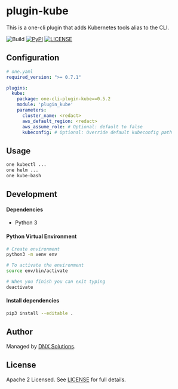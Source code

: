 # plugin-kube

This is a one-cli plugin that adds Kubernetes tools alias to the CLI.

![Build](https://github.com/DNXLabs/plugin-kube/workflows/Build/badge.svg)
[![PyPI](https://badge.fury.io/py/one-cli-plugin-kube.svg)](https://pypi.python.org/pypi/one-cli-plugin-kube/)
[![LICENSE](https://img.shields.io/github/license/DNXLabs/plugin-kube)](https://github.com/DNXLabs/plugin-kube/blob/master/LICENSE)

## Configuration

```yaml
# one.yaml
required_version: ">= 0.7.1"

plugins:
  kube:
    package: one-cli-plugin-kube==0.5.2
    module: 'plugin_kube'
    parameters:
      cluster_name: <redact>
      aws_default_region: <redact>
      aws_assume_role: # Optional: default to false
      kubeconfig: # Optional: Override default kubeconfig path
```

## Usage

```bash
one kubectl ...
one helm ...
one kube-bash
```

## Development

#### Dependencies

- Python 3

#### Python Virtual Environment

```bash
# Create environment
python3 -m venv env

# To activate the environment
source env/bin/activate

# When you finish you can exit typing
deactivate
```

#### Install dependencies

```bash
pip3 install --editable .
```

## Author

Managed by [DNX Solutions](https://github.com/DNXLabs).

## License

Apache 2 Licensed. See [LICENSE](https://github.com/DNXLabs/plugin-kube/blob/master/LICENSE) for full details.